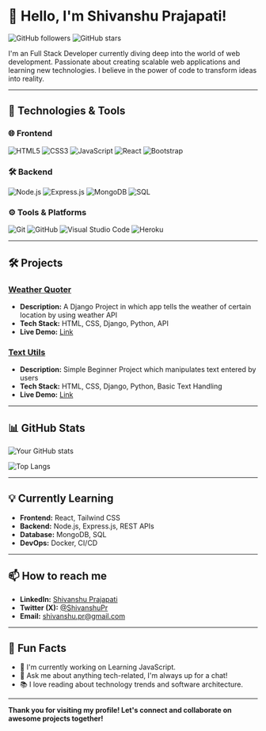 # 👋 Hello, I'm Shivanshu Prajapati!

![GitHub followers](https://img.shields.io/github/followers/shivanshu-prajapati?style=social) ![GitHub stars](https://img.shields.io/github/stars/shivanshu-prajapati?style=social)

I'm an Full Stack Developer currently diving deep into the world of web development. Passionate about creating scalable web applications and learning new technologies. I believe in the power of code to transform ideas into reality.

---

## 🚀 Technologies & Tools

### 🌐 Frontend
![HTML5](https://img.shields.io/badge/HTML5-%23E34F26.svg?style=flat&logo=html5&logoColor=white)
![CSS3](https://img.shields.io/badge/CSS3-%231572B6.svg?style=flat&logo=css3&logoColor=white)
![JavaScript](https://img.shields.io/badge/JavaScript-%23F7DF1E.svg?style=flat&logo=javascript&logoColor=black)
![React](https://img.shields.io/badge/React-%2361DAFB.svg?style=flat&logo=react&logoColor=black)
![Bootstrap](https://img.shields.io/badge/Bootstrap-%23563D7C.svg?style=flat&logo=bootstrap&logoColor=white)

### 🛠️ Backend
![Node.js](https://img.shields.io/badge/Node.js-%23339933.svg?style=flat&logo=node.js&logoColor=white)
![Express.js](https://img.shields.io/badge/Express.js-%23000000.svg?style=flat&logo=express&logoColor=white)
![MongoDB](https://img.shields.io/badge/MongoDB-%2347A248.svg?style=flat&logo=mongodb&logoColor=white)
![SQL](https://img.shields.io/badge/SQL-%23CC2927.svg?style=flat&logo=microsoft-sql-server&logoColor=white)

### ⚙️ Tools & Platforms
![Git](https://img.shields.io/badge/Git-%23F05033.svg?style=flat&logo=git&logoColor=white)
![GitHub](https://img.shields.io/badge/GitHub-%23181717.svg?style=flat&logo=github&logoColor=white)
![Visual Studio Code](https://img.shields.io/badge/VS%20Code-%23007ACC.svg?style=flat&logo=visual-studio-code&logoColor=white)
![Heroku](https://img.shields.io/badge/Heroku-%23430098.svg?style=flat&logo=heroku&logoColor=white)

---

## 🛠️ Projects

### [Weather Quoter](https://weather-quoter.vercel.app/)
- **Description:** A Django Project in which app tells the weather of certain location by using weather API
- **Tech Stack:** HTML, CSS, Django, Python, API
- **Live Demo:** [Link](https://weather-quoter.vercel.app/)

### [Text Utils](https://textutils-shivanshu.vercel.app/)
- **Description:** Simple Beginner Project which manipulates text entered by users 
- **Tech Stack:** HTML, CSS, Django, Python, Basic Text Handling
- **Live Demo:** [Link](https://textutils-shivanshu.vercel.app/)

---

## 📊 GitHub Stats

![Your GitHub stats](https://github-readme-stats.vercel.app/api?username=shivanshu-prajapati&show_icons=true&hide_border=true&theme=radical)

![Top Langs](https://github-readme-stats.vercel.app/api/top-langs/?username=shivanshu-prajapati&layout=compact&hide_border=true&theme=radical)

---

## 💡 Currently Learning

- **Frontend:** React, Tailwind CSS
- **Backend:** Node.js, Express.js, REST APIs
- **Database:** MongoDB, SQL
- **DevOps:** Docker, CI/CD

---

## 📫 How to reach me

- **LinkedIn:** [Shivanshu Prajapati](www.linkedin.com/in/shivanshu-prajapati-242a06323)
- **Twitter (X):** [@ShivanshuPr](https://x.com/ShivanshuPr)
- **Email:** [shivanshu.pr@gmail.com](mailto:shivanshu.pr@gmail.com)

---

## 🌟 Fun Facts

- 🌱 I'm currently working on Learning JavaScript.
- 💬 Ask me about anything tech-related, I'm always up for a chat!
- 📚 I love reading about technology trends and software architecture.

---

**Thank you for visiting my profile! Let's connect and collaborate on awesome projects together!**
